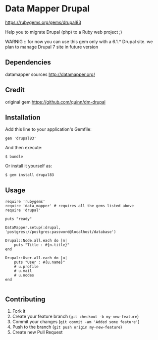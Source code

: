 # Data Mapper Drupal
https://rubygems.org/gems/drupal83

Help you to migrate Drupal (php) to a Ruby web project ;)

WARNIG :: 
for now you can use this gem only with a 6.1.* Drupal site.
we plan to manage Drupal 7 site in future version

## Dependencies
 datamapper sources http://datamapper.org/

## Credit
original gem https://github.com/quinn/dm-drupal

## Installation

Add this line to your application's Gemfile:

    gem 'drupal83'

And then execute:

    $ bundle

Or install it yourself as:

    $ gem install drupal83

## Usage

	require 'rubygems'
	require 'data_mapper' # requires all the gems listed above
	require 'drupal'

	puts "ready"

	DataMapper.setup(:drupal, 'postgres://postgres:password@localhost/database')
	 
	Drupal::Node.all.each do |n|
		puts "Title : #{n.title}"
	end

	Drupal::User.all.each do |u|
		puts "User : #{u.name}"
		# u.profile
		# u.mail
		# u.nodes
	end

```
```

## Contributing

1. Fork it
2. Create your feature branch (`git checkout -b my-new-feature`)
3. Commit your changes (`git commit -am 'Added some feature'`)
4. Push to the branch (`git push origin my-new-feature`)
5. Create new Pull Request


